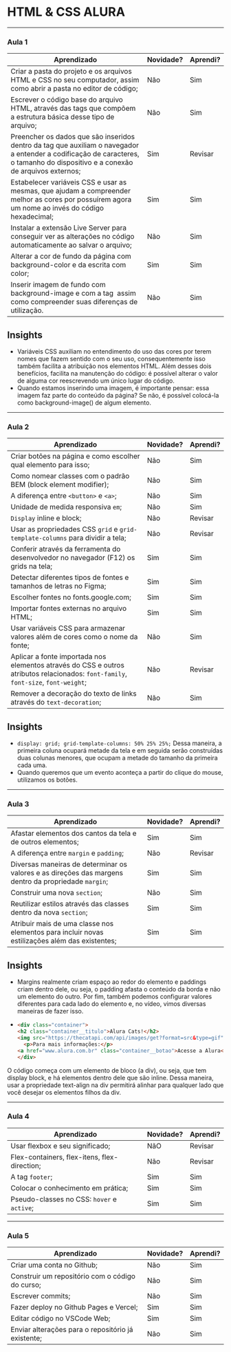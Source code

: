 HTML & CSS ALURA<a name="TOP"></a>
===================
- - - - 

### Aula 1 ###    

  Aprendizado  | Novidade? | Aprendi?
------------- | ------------- | -------------
Criar a pasta do projeto e os arquivos HTML e CSS no seu computador, assim como abrir a pasta no editor de código; | Não | Sim
Escrever o código base do arquivo HTML, através das tags que compõem a estrutura básica desse tipo de arquivo; | Não | Sim
Preencher os dados que são inseridos dentro da tag <head> que auxiliam o navegador a entender a codificação de caracteres, o tamanho do dispositivo e a conexão de arquivos externos; | Sim | Revisar
Estabelecer variáveis CSS e usar as mesmas, que ajudam a compreender melhor as cores por possuírem agora um nome ao invés do código hexadecimal; | Sim | Sim
Instalar a extensão Live Server para conseguir ver as alterações no código automaticamente ao salvar o arquivo; | Não | Sim
Alterar a cor de fundo da página com background-color e da escrita com color; | Sim | Sim
Inserir imagem de fundo com background-image e com a tag <img> assim como compreender suas diferenças de utilização. | Não | Sim

## Insights
  - Variáveis CSS auxiliam no entendimento do uso das cores por terem nomes que fazem sentido com o seu uso, consequentemente isso também facilita a atribuição nos elementos HTML. Além desses dois benefícios, 
  facilita na manutenção do código: é possível alterar o valor de alguma cor reescrevendo um único lugar do código.
  - Quando estamos inserindo uma imagem, é importante pensar: essa imagem faz parte do conteúdo da página?
    Se não, é possível colocá-la como background-image() de algum elemento.
  
- - - -

### Aula 2 ###    

| Aprendizado | Novidade? | Aprendi? |
|-------------|-----------|----------|
| Criar botões na página e como escolher qual elemento para isso; | Não | Sim |
| Como nomear classes com o padrão BEM (block element modifier); | Não | Sim |
| A diferença entre `<button>` e `<a>`; | Não | Sim |
| Unidade de medida responsiva `em`; | Não | Sim |
| `Display` inline e block; | Não | Revisar |
| Usar as propriedades CSS `grid` e `grid-template-columns` para dividir a tela; | Não | Revisar |
| Conferir através da ferramenta do desenvolvedor no navegador (F12) os grids na tela; | Sim | Sim |
| Detectar diferentes tipos de fontes e tamanhos de letras no Figma; | Sim | Sim |
| Escolher fontes no fonts.google.com; | Sim | Sim |
| Importar fontes externas no arquivo HTML; | Sim | Sim |
| Usar variáveis CSS para armazenar valores além de cores como o nome da fonte; | Não | Sim |
| Aplicar a fonte importada nos elementos através do CSS e outros atributos relacionados: `font-family`, `font-size`, `font-weight`; | Não | Revisar |
| Remover a decoração do texto de links através do `text-decoration`; | Não | Sim |

## Insights
  - `display: grid;
grid-template-columns: 50% 25% 25%;` Dessa maneira, a primeira coluna ocupará metade da tela e em seguida serão construídas duas colunas menores,
que ocupam a metade do tamanho da primeira cada uma.
  - Quando queremos que um evento aconteça a partir do clique do mouse, utilizamos os botões.

- - - -

### Aula 3 ###    

| Aprendizado | Novidade? | Aprendi? |
|-------------|-----------|----------|
| Afastar elementos dos cantos da tela e de outros elementos; | Sim | Sim |
| A diferença entre `margin` e `padding`; | Não | Revisar |
| Diversas maneiras de determinar os valores e as direções das margens dentro da propriedade `margin`; | Sim | Sim |
| Construir uma nova `section`; | Não | Sim |
| Reutilizar estilos através das classes dentro da nova `section`; | Sim | Sim |
| Atribuir mais de uma classe nos elementos para incluir novas estilizações além das existentes; | Sim | Sim |

## Insights
  - Margins realmente criam espaço ao redor do elemento e paddings criam dentro dele, ou seja, o padding afasta o
  conteúdo da borda e não um elemento do outro. Por fim, também 
  podemos configurar valores diferentes para cada lado do elemento e, no vídeo, vimos diversas maneiras de fazer isso.
  - ```html
    <div class="container">
    <h2 class="container__titulo">Alura Cats!</h2>
    <img src="https://thecatapi.com/api/images/get?format=src&type=gif" alt=”imagem de gatos” class="container__imagem">
      <p>Para mais informações:</p>
    <a href="www.alura.com.br" class="container__botao">Acesse a Alura<a>
    </div>
    ```
O código começa com um elemento de bloco (a div), ou seja, que tem display block, e 
há elementos dentro dele que são inline. Dessa maneira, usar a propriedade text-align na div permitirá alinhar 
para qualquer lado que você desejar os elementos filhos da div.

- - - -

### Aula 4 ###    

| Aprendizado | Novidade? | Aprendi? |
|-------------|-----------|----------|
| Usar flexbox e seu significado; | NãO | Revisar |
| Flex-containers, flex-itens, flex-direction; | Não | Revisar |
| A tag `footer`; | Sim | Sim |
| Colocar o conhecimento em prática; | Sim | Sim |
| Pseudo-classes no CSS: `hover` e `active`; | Sim | Sim |
- - - -

### Aula 5 ###    

| Aprendizado | Novidade? | Aprendi? |
|-------------|-----------|----------|
| Criar uma conta no Github; | Não | Sim |
| Construir um repositório com o código do curso; | Não | Sim |
| Escrever commits; | Não | Sim |
| Fazer deploy no Github Pages e Vercel; | Sim | Sim |
| Editar código no VSCode Web; | Sim | Sim |
| Enviar alterações para o repositório já existente; | Não | Sim |
